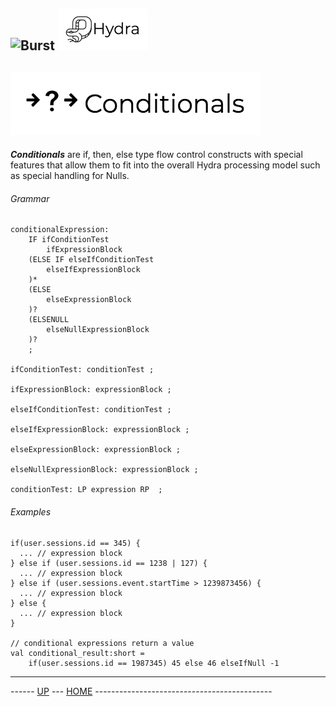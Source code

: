 ![Burst](../doc/burst_small.png "") ![](../../doc/hydra_small.png "")
--

![](conditionals.png "")
--

___Conditionals___ are if, then, else type flow control constructs with special features that
allow them to fit into the overall Hydra processing model such as special handling for Nulls.

###### Grammar

    conditionalExpression:
        IF ifConditionTest
            ifExpressionBlock
        (ELSE IF elseIfConditionTest
            elseIfExpressionBlock
        )*
        (ELSE
            elseExpressionBlock
        )?
        (ELSENULL
            elseNullExpressionBlock
        )?
        ;
    
    ifConditionTest: conditionTest ;
    
    ifExpressionBlock: expressionBlock ;
    
    elseIfConditionTest: conditionTest ;
    
    elseIfExpressionBlock: expressionBlock ;
    
    elseExpressionBlock: expressionBlock ;
    
    elseNullExpressionBlock: expressionBlock ;
    
    conditionTest: LP expression RP  ;


###### Examples
    if(user.sessions.id == 345) {
      ... // expression block
    } else if (user.sessions.id == 1238 | 127) {
      ... // expression block
    } else if (user.sessions.event.startTime > 1239873456) {
      ... // expression block
    } else {
      ... // expression block
    }
    
    // conditional expressions return a value
    val conditional_result:short = 
        if(user.sessions.id == 1987345) 45 else 46 elseIfNull -1


---
------ [UP](../readme.md) ---  [HOME](../../readme.md) --------------------------------------------
